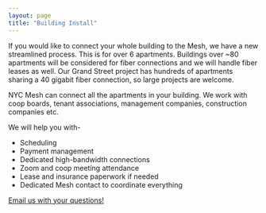 ```yaml
---
layout: page
title: "Building Install"
---
```

If you would like to connect your whole building to the Mesh, we have a new streamlined process. This is for over 6 apartments. Buildings over ~80 apartments will be considered for fiber connections and we will handle fiber leases as well. Our Grand Street project has hundreds of apartments sharing a 40 gigabit fiber connection, so large projects are welcome.

NYC Mesh can connect all the apartments in your building. We work with coop boards, tenant associations, management companies, construction companies etc.

We will help you with-
* Scheduling
* Payment management
* Dedicated high-bandwidth connections
* Zoom and coop meeting attendance
* Lease and insurance paperwork if needed
* Dedicated Mesh contact to coordinate everything

[Email us with your questions!](mailto:building@nycmesh.net?subject=Building-Install)
